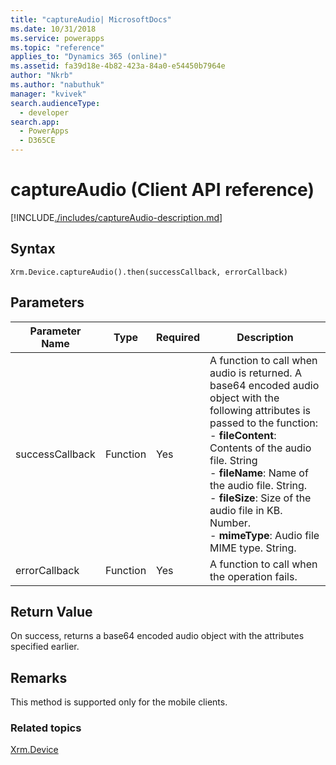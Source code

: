 ```yaml
---
title: "captureAudio| MicrosoftDocs"
ms.date: 10/31/2018
ms.service: powerapps
ms.topic: "reference"
applies_to: "Dynamics 365 (online)"
ms.assetid: fa39d18e-4b82-423a-84a0-e54450b7964e
author: "Nkrb"
ms.author: "nabuthuk"
manager: "kvivek"
search.audienceType: 
  - developer
search.app: 
  - PowerApps
  - D365CE
---
```

# captureAudio (Client API reference)



[!INCLUDE[./includes/captureAudio-description.md](./includes/captureAudio-description.md)]


## Syntax

`Xrm.Device.captureAudio().then(successCallback, errorCallback)`

## Parameters

| Parameter Name        | Type           | Required  |Description  |
| ------------- |-------------| -----|-----|
|successCallback |Function | Yes|A function to call when audio is returned. A base64 encoded audio object with the following attributes is passed to the function:<br/>- **fileContent**: Contents of the audio file. String <br/>- **fileName**: Name of the audio file. String.<br/>- **fileSize**: Size of the audio file in KB. Number.<br/>- **mimeType**: Audio file MIME type. String.|
|errorCallback |Function | Yes|A function to call when the operation fails. |
 

## Return Value
On success, returns a base64 encoded audio object with the attributes specified earlier.

## Remarks
This method is supported only for the mobile clients.

### Related topics
[Xrm.Device](../xrm-device.md)


